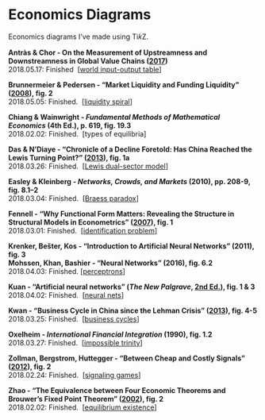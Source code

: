 # Economics Diagrams

Economics diagrams I’ve made using Ti𝑘Z. 

<b>Antràs & Chor - On the Measurement of Upstreamness and Downstreamness in Global Value Chains (<a href="https://scholar.harvard.edu/antras/publications/measurement-upstreamness-and-downstreamness-global-valuechains">2017</a>)</b>
<br>2018.05.17: Finished &nbsp;[<a href="https://en.wikipedia.org/wiki/Global_value_chain">world input-output table</a>]

<b>Brunnermeier & Pedersen - “Market Liquidity and Funding Liquidity” (<a href="https://www.princeton.edu/~markus/research/papers/liquidity.pdf">2008</a>), fig. 2</b>
<br>2018.05.05: Finished. &nbsp;[<a href="https://en.wikipedia.org/wiki/Liquidity_crisis">liquidity spiral</a>]

<b>Chiang & Wainwright - <i>Fundamental Methods of Mathematical Economics</i> (4th Ed.), p. 619, fig. 19.3</b>
<br>2018.02.02: Finished. &nbsp;[types of equilibria]

<b>Das & N’Diaye - “Chronicle of a Decline Foretold: Has China Reached the Lewis Turning Point?” (<a href="http://www.imf.org/external/pubs/ft/wp/2013/wp1326.pdf">2013</a>), fig. 1a</b>
<br>2018.03.26: Finished. &nbsp;[<a href="https://en.wikipedia.org/wiki/Dual-sector_model">Lewis dual-sector model</a>]

<b>Easley & Kleinberg - <i>Networks, Crowds, and Markets</i> (2010), pp. 208-9, fig. 8.1–2</b>
<br>2018.03.04: Finished. &nbsp;[<a href="https://en.wikipedia.org/wiki/Braess%27s_paradox">Braess paradox</a>]

<b>Fennell - “Why Functional Form Matters: Revealing the Structure in Structural Models in Econometrics” (<a href="https://www.journals.uchicago.edu/doi/10.1086/525642">2007</a>), fig. 1</b>
<br>2018.03.01: Finished. &nbsp;[<a href="https://en.wikipedia.org/wiki/Parameter_identification_problem">identification problem</a>]

<b>Krenker, Bešter, Kos - “Introduction to Artificial Neural Networks” (2011), fig. 3</b>
<br><b>Mohssen, Khan, Bashier - “Neural Networks” (2016), fig. 6.2</b>
<br>2018.04.03: Finished. [<a href="https://en.wikipedia.org/wiki/Perceptron">perceptrons</a>]

<b>Kuan - “Artificial neural networks” (<i>The New Palgrave</i>, <a href="https://link.springer.com/referenceworkentry/10.1057/978-1-349-95121-5_2714-1">2nd Ed.</a>), fig. 1 & 3</b>
<br>2018.04.02: Finished. &nbsp;[<a href="https://en.wikipedia.org/wiki/Artificial_neural_network">neural nets</a>]

<b>Kwan - “Business Cycle in China since the Lehman Crisis” (<a href="https://onlinelibrary.wiley.com/doi/abs/10.1111/j.1749-124X.2013.12036.x">2013</a>), fig. 4-5</b>
<br>2018.03.25: Finished. &nbsp;[<a href="https://en.wikipedia.org/wiki/Business_cycle">business cycles</a>]

<b>Oxelheim - <i>International Financial Integration</i> (1990),  fig. 1.2</b>
<br>2018.03.27: Finished. &nbsp;[<a href="https://en.wikipedia.org/wiki/Impossible_trinity">impossible trinity</a>]

<b>Zollman, Bergstrom, Huttegger - “Between Cheap and Costly Signals” (<a href="http://rspb.royalsocietypublishing.org/content/early/2012/11/06/rspb.2012.1878">2012</a>), fig. 2</b>
<br>2018.02.24: Finished. &nbsp;[<a href="https://www.rhayden.us/nash-equilibrium/problems-section-41.html">signaling games</a>]

<b>Zhao - “The Equivalence between Four Economic Theorems and Brouwer’s Fixed Point Theorem” (<a href="https://www.researchgate.net/publication/228432065_The_equivalence_between_four_economic_theorems_and_Brouwer%27s_fixed_point_theorem">2002</a>), fig. 2</b>
<br>2018.02.02: Finished. &nbsp;[<a href="https://en.wikipedia.org/wiki/Arrow%E2%80%93Debreu_model">equilibrium existence</a>]
